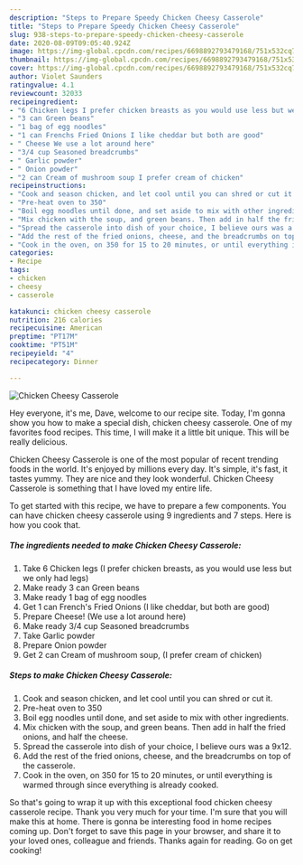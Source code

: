 ```yaml
---
description: "Steps to Prepare Speedy Chicken Cheesy Casserole"
title: "Steps to Prepare Speedy Chicken Cheesy Casserole"
slug: 938-steps-to-prepare-speedy-chicken-cheesy-casserole
date: 2020-08-09T09:05:40.924Z
image: https://img-global.cpcdn.com/recipes/6698892793479168/751x532cq70/chicken-cheesy-casserole-recipe-main-photo.jpg
thumbnail: https://img-global.cpcdn.com/recipes/6698892793479168/751x532cq70/chicken-cheesy-casserole-recipe-main-photo.jpg
cover: https://img-global.cpcdn.com/recipes/6698892793479168/751x532cq70/chicken-cheesy-casserole-recipe-main-photo.jpg
author: Violet Saunders
ratingvalue: 4.1
reviewcount: 32033
recipeingredient:
- "6 Chicken legs I prefer chicken breasts as you would use less but we only had legs"
- "3 can Green beans"
- "1 bag of egg noodles"
- "1 can Frenchs Fried Onions I like cheddar but both are good"
- " Cheese We use a lot around here"
- "3/4 cup Seasoned breadcrumbs"
- " Garlic powder"
- " Onion powder"
- "2 can Cream of mushroom soup I prefer cream of chicken"
recipeinstructions:
- "Cook and season chicken, and let cool until you can shred or cut it."
- "Pre-heat oven to 350"
- "Boil egg noodles until done, and set aside to mix with other ingredients."
- "Mix chicken with the soup, and green beans. Then add in half the fried onions, and half the cheese."
- "Spread the casserole into dish of your choice, I believe ours was a 9x12."
- "Add the rest of the fried onions, cheese, and the breadcrumbs on top of the casserole."
- "Cook in the oven, on 350 for 15 to 20 minutes, or until everything is warmed through since everything is already cooked."
categories:
- Recipe
tags:
- chicken
- cheesy
- casserole

katakunci: chicken cheesy casserole 
nutrition: 216 calories
recipecuisine: American
preptime: "PT17M"
cooktime: "PT51M"
recipeyield: "4"
recipecategory: Dinner

---
```



![Chicken Cheesy Casserole](https://img-global.cpcdn.com/recipes/6698892793479168/751x532cq70/chicken-cheesy-casserole-recipe-main-photo.jpg)

Hey everyone, it's me, Dave, welcome to our recipe site. Today, I'm gonna show you how to make a special dish, chicken cheesy casserole. One of my favorites food recipes. This time, I will make it a little bit unique. This will be really delicious.

Chicken Cheesy Casserole is one of the most popular of recent trending foods in the world. It's enjoyed by millions every day. It's simple, it's fast, it tastes yummy. They are nice and they look wonderful. Chicken Cheesy Casserole is something that I have loved my entire life.




To get started with this recipe, we have to prepare a few components. You can have chicken cheesy casserole using 9 ingredients and 7 steps. Here is how you cook that.

<!--inarticleads1-->

##### The ingredients needed to make Chicken Cheesy Casserole:

1. Take 6 Chicken legs (I prefer chicken breasts, as you would use less but we only had legs)
1. Make ready 3 can Green beans
1. Make ready 1 bag of egg noodles
1. Get 1 can French&#39;s Fried Onions (I like cheddar, but both are good)
1. Prepare  Cheese! (We use a lot around here)
1. Make ready 3/4 cup Seasoned breadcrumbs
1. Take  Garlic powder
1. Prepare  Onion powder
1. Get 2 can Cream of mushroom soup, (I prefer cream of chicken)




<!--inarticleads2-->

##### Steps to make Chicken Cheesy Casserole:

1. Cook and season chicken, and let cool until you can shred or cut it.
1. Pre-heat oven to 350
1. Boil egg noodles until done, and set aside to mix with other ingredients.
1. Mix chicken with the soup, and green beans. Then add in half the fried onions, and half the cheese.
1. Spread the casserole into dish of your choice, I believe ours was a 9x12.
1. Add the rest of the fried onions, cheese, and the breadcrumbs on top of the casserole.
1. Cook in the oven, on 350 for 15 to 20 minutes, or until everything is warmed through since everything is already cooked.




So that's going to wrap it up with this exceptional food chicken cheesy casserole recipe. Thank you very much for your time. I'm sure that you will make this at home. There is gonna be interesting food in home recipes coming up. Don't forget to save this page in your browser, and share it to your loved ones, colleague and friends. Thanks again for reading. Go on get cooking!
